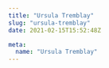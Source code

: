 ```yaml
---
title: "Ursula Tremblay"
slug: "ursula-tremblay"
date: 2021-02-15T15:52:48Z

meta:
  name: "Ursula Tremblay"
---
```


